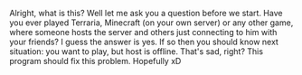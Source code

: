 Alright, what is this? Well let me ask you a question before we start. Have you ever played Terraria, Minecraft (on your own server) or any other game, where someone hosts the server and others just connecting to him with your friends? I guess the answer is yes. If so then you should know next situation: you want to play, but host is offline. That's sad, right? This program should fix this problem. Hopefully xD
